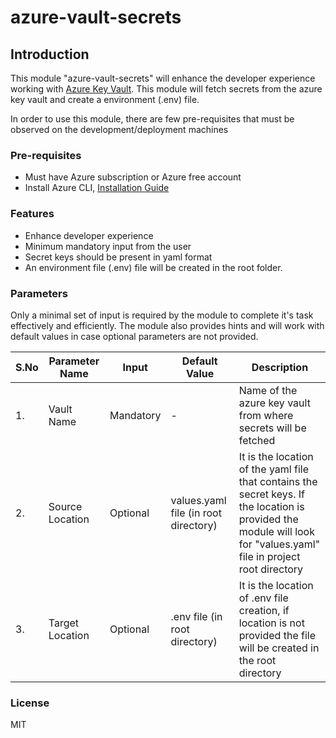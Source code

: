 # azure-vault-secrets

## Introduction

This module "azure-vault-secrets" will enhance the developer experience working with [Azure Key Vault](https://learn.microsoft.com/en-us/azure/key-vault/general/overview). This module will fetch secrets from the azure key vault and create a environment (.env) file.

In order to use this module, there are few pre-requisites that must be observed on the development/deployment machines

### Pre-requisites

- Must have Azure subscription or Azure free account
- Install Azure CLI, [Installation Guide](https://learn.microsoft.com/en-us/cli/azure/install-azure-cli)

### Features

- Enhance developer experience
- Minimum mandatory input from the user
- Secret keys should be present in yaml format
- An environment file (.env) file will be created in the root folder.

### Parameters

Only a minimal set of input is required by the module to complete it's task effectively and efficiently. The module also provides hints and will work with default values in case optional parameters are not provided.

| S.No | Parameter Name  | Input     | Default Value                        | Description                                                                                                                                                          |
| ---- | --------------- | --------- | ------------------------------------ | -------------------------------------------------------------------------------------------------------------------------------------------------------------------- |
| 1.   | Vault Name      | Mandatory | -                                    | Name of the azure key vault from where secrets will be fetched                                                                                                       |
| 2.   | Source Location | Optional  | values.yaml file (in root directory) | It is the location of the yaml file that contains the secret keys. If the location is provided the module will look for "values.yaml" file in project root directory |
| 3.   | Target Location | Optional  | .env file (in root directory)        | It is the location of .env file creation, if location is not provided the file will be created in the root directory                                                 |

### License

MIT
